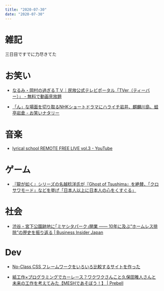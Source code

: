 ```yaml
---
title: "2020-07-30"
date: "2020-07-30"
---
```



雑記
==========================

三日目ですでに力尽きてた



お笑い
==========================

+ [なるみ・岡村の過ぎるＴＶ｜民放公式テレビポータル「TVer（ティーバー）」 - 無料で動画見放題](https://tver.jp/episode/74822645)

+ [「ん」な場面を切り取るNHKショートドラマにハライチ岩井、麒麟川島、蛙亭岩倉 - お笑いナタリー](https://natalie.mu/owarai/news/389657)



音楽
==========================

+ [lyrical school REMOTE FREE LIVE vol.3 - YouTube](https://www.youtube.com/watch?v=tQ3MiU1WAj4&feature=youtu.be)



ゲーム
==========================

+ [『龍が如く』シリーズの名越稔洋氏が『Ghost of Tsushima』を絶賛、「クロサワモード」などを挙げ「日本人以上に日本人の心をくすぐる」](https://news.denfaminicogamer.jp/news/200729e)



社会
==========================

+ [渋谷・宮下公園跡地に｢ミヤシタパーク｣開業 —— 10年に及ぶ“ホームレス排除”の歴史を振り返る \| Business Insider Japan](https://www.businessinsider.jp/post-217134)


Dev
==========================

+ [No-Class CSS フレームワークをいろいろ比較するサイトを作った](https://blog.ojisan.io/no-class-css-fw)

+ [紙工作×プログラミングでカーレース？ワクワクさんこと久保田雅人さんと未来の工作を考えてみた【MESHであそぼう！】 \| Prebell](https://prebell.so-net.ne.jp/news/pre_20072901.html?fbclid=IwAR3WdXAAXRNKq-d40PgLa7Nu-_62-DofVXSL7pvH0GRDr3FXYFkyEWIIxk0)


